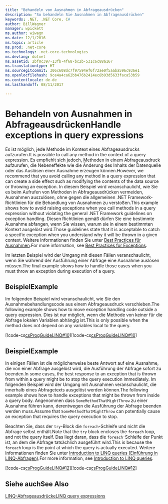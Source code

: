 ```yaml
---
title: "Behandeln von Ausnahmen in Abfrageausdrücken"
description: "So behandeln Sie Ausnahmen in Abfrageausdrücken"
keywords: .NET, .NET Core, C#
author: BillWagner
manager: wpickett
ms.author: wiwagn
ms.date: 12/1/2016
ms.topic: article
ms.prod: .net-core
ms.technology: .net-core-technologies
ms.devlang: dotnet
ms.assetid: 2bf0c397-13fb-4f68-bc2b-531c6c88a167
ms.translationtype: HT
ms.sourcegitcommit: 306c608dc7f97594ef6f72ae0f5aaba596c936e1
ms.openlocfilehash: 9ce4a4ca62bb476b2414ec8b93d5633faca53b59
ms.contentlocale: de-de
ms.lasthandoff: 08/11/2017

---
```

# <a name="handle-exceptions-in-query-expressions"></a><span data-ttu-id="2aa3b-104">Behandeln von Ausnahmen in Abfrageausdrücken</span><span class="sxs-lookup"><span data-stu-id="2aa3b-104">Handle exceptions in query expressions</span></span>

<span data-ttu-id="2aa3b-105">Es ist möglich, jede Methode im Kontext eines Abfrageausdrucks aufzurufen.</span><span class="sxs-lookup"><span data-stu-id="2aa3b-105">It is possible to call any method in the context of a query expression.</span></span> <span data-ttu-id="2aa3b-106">Es empfiehlt sich jedoch, Methoden in einem Abfrageausdruck aufzurufen, die Nebeneffekte wie die Änderung des Inhalts der Datenquelle oder das Auslösen einer Ausnahme erzeugen können.</span><span class="sxs-lookup"><span data-stu-id="2aa3b-106">However, we recommend that you avoid calling any method in a query expression that can create a side effect such as modifying the contents of the data source or throwing an exception.</span></span> <span data-ttu-id="2aa3b-107">In diesem Beispiel wird veranschaulicht, wie Sie es beim Aufrufen von Methoden in Abfrageausdrücken vermeiden, Ausnahmen auszulösen, ohne gegen die allgemeinen .NET Framework-Richtlinien für die Behandlung von Ausnahmen zu verstoßen.</span><span class="sxs-lookup"><span data-stu-id="2aa3b-107">This example shows how to avoid raising exceptions when you call methods in a query expression without violating the general .NET Framework guidelines on exception handling.</span></span> <span data-ttu-id="2aa3b-108">Diesen Richtlinien gemäß dürfen Sie eine bestimmte Ausnahme abfangen, wenn Sie wissen, warum sie in einem bestimmten Kontext ausgelöst wird.</span><span class="sxs-lookup"><span data-stu-id="2aa3b-108">Those guidelines state that it is acceptable to catch a specific exception when you understand why it will be thrown in a given context.</span></span> <span data-ttu-id="2aa3b-109">Weitere Informationen finden Sie unter [Best Practices für Ausnahmen](../../standard/exceptions/best-practices-for-exceptions.md).</span><span class="sxs-lookup"><span data-stu-id="2aa3b-109">For more information, see [Best Practices for Exceptions](../../standard/exceptions/best-practices-for-exceptions.md).</span></span>  
  
 <span data-ttu-id="2aa3b-110">Im letzten Beispiel wird der Umgang mit diesen Fällen veranschaulicht, wenn Sie während der Ausführung einer Abfrage eine Ausnahme auslösen müssen.</span><span class="sxs-lookup"><span data-stu-id="2aa3b-110">The final example shows how to handle those cases when you must throw an exception during execution of a query.</span></span>  
  
## <a name="example"></a><span data-ttu-id="2aa3b-111">Beispiel</span><span class="sxs-lookup"><span data-stu-id="2aa3b-111">Example</span></span>  

 <span data-ttu-id="2aa3b-112">Im folgenden Beispiel wird veranschaulicht, wie Sie den Ausnahmebehandlungscode aus einem Abfrageausdruck verschieben.</span><span class="sxs-lookup"><span data-stu-id="2aa3b-112">The following example shows how to move exception handling code outside a query expression.</span></span> <span data-ttu-id="2aa3b-113">Dies ist nur möglich, wenn die Methode von keiner für die Abfrage lokalen Variablen abhängig ist.</span><span class="sxs-lookup"><span data-stu-id="2aa3b-113">This is only possible when the method does not depend on any variables local to the query.</span></span>  
  
 <span data-ttu-id="2aa3b-114">[!code-cs[csProgGuideLINQ#10](../../../samples/snippets/csharp/concepts/linq/how-to-handle-exceptions-in-query-expressions_1.cs)]</span><span class="sxs-lookup"><span data-stu-id="2aa3b-114">[!code-cs[csProgGuideLINQ#10](../../../samples/snippets/csharp/concepts/linq/how-to-handle-exceptions-in-query-expressions_1.cs)]</span></span>  
  
## <a name="example"></a><span data-ttu-id="2aa3b-115">Beispiel</span><span class="sxs-lookup"><span data-stu-id="2aa3b-115">Example</span></span> 

 <span data-ttu-id="2aa3b-116">In einigen Fällen ist die möglicherweise beste Antwort auf eine Ausnahme, die von einer Abfrage ausgelöst wird, die Ausführung der Abfrage sofort zu beenden.</span><span class="sxs-lookup"><span data-stu-id="2aa3b-116">In some cases, the best response to an exception that is thrown from within a query might be to stop the query execution immediately.</span></span> <span data-ttu-id="2aa3b-117">Im folgenden Beispiel wird der Umgang mit Ausnahmen veranschaulicht, die innerhalb eines Abfragetexts ausgelöst werden können.</span><span class="sxs-lookup"><span data-stu-id="2aa3b-117">The following example shows how to handle exceptions that might be thrown from inside a query body.</span></span> <span data-ttu-id="2aa3b-118">Angenommen dass `SomeMethodThatMightThrow` zu einer Ausnahme führen kann, derentwegen die Ausführung der Abfrage beenden werden muss.</span><span class="sxs-lookup"><span data-stu-id="2aa3b-118">Assume that `SomeMethodThatMightThrow` can potentially cause an exception that requires the query execution to stop.</span></span>  
  
 <span data-ttu-id="2aa3b-119">Beachten Sie, dass der `try`-Block die `foreach`-Schleife und nicht die Abfrage selbst enthält.</span><span class="sxs-lookup"><span data-stu-id="2aa3b-119">Note that the `try` block encloses the `foreach` loop, and not the query itself.</span></span> <span data-ttu-id="2aa3b-120">Das liegt daran, dass die `foreach`-Schleife der Punkt ist, an dem die Abfrage tatsächlich ausgeführt wird.</span><span class="sxs-lookup"><span data-stu-id="2aa3b-120">This is because the `foreach` loop is the point at which the query is actually executed.</span></span> <span data-ttu-id="2aa3b-121">Weitere Informationen finden Sie unter [Introduction to LINQ queries (Einführung in LINQ-Abfragen)](../programming-guide/concepts/linq/introduction-to-linq-queries.md).</span><span class="sxs-lookup"><span data-stu-id="2aa3b-121">For more information, see [Introduction to LINQ queries](../programming-guide/concepts/linq/introduction-to-linq-queries.md).</span></span>  
  
 <span data-ttu-id="2aa3b-122">[!code-cs[csProgGuideLINQ#12](../../../samples/snippets/csharp/concepts/linq/how-to-handle-exceptions-in-query-expressions_2.cs)]</span><span class="sxs-lookup"><span data-stu-id="2aa3b-122">[!code-cs[csProgGuideLINQ#12](../../../samples/snippets/csharp/concepts/linq/how-to-handle-exceptions-in-query-expressions_2.cs)]</span></span>  
  

## <a name="see-also"></a><span data-ttu-id="2aa3b-123">Siehe auch</span><span class="sxs-lookup"><span data-stu-id="2aa3b-123">See Also</span></span>  
 [<span data-ttu-id="2aa3b-124">LINQ-Abfrageausdrücke</span><span class="sxs-lookup"><span data-stu-id="2aa3b-124">LINQ query expressions</span></span>](index.md)

